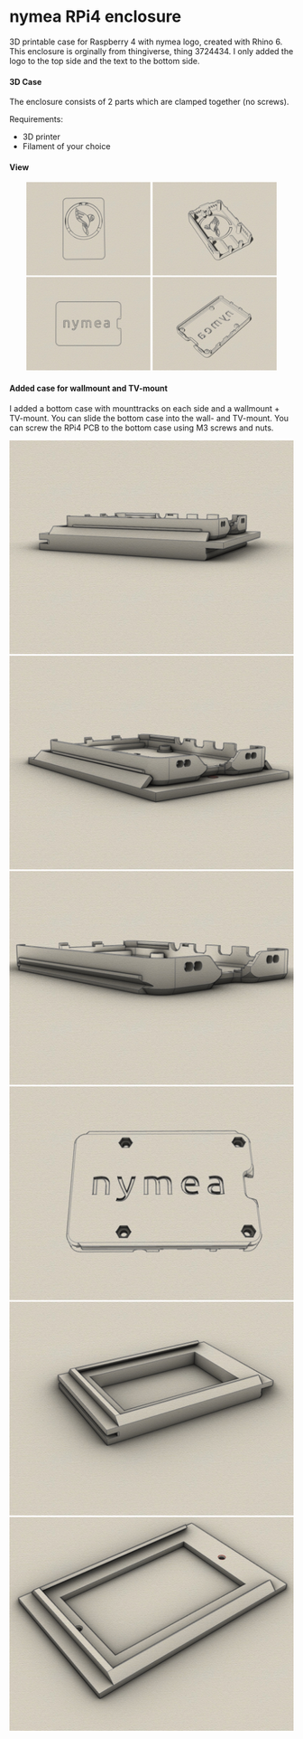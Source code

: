 # nymea RPi4 enclosure
3D printable case for Raspberry 4 with nymea logo, created with Rhino 6.
This enclosure is orginally from thingiverse, thing 3724434. 
I only added the logo to the top side and the text to the bottom side.

#### 3D Case

The enclosure consists of 2 parts which are clamped together (no screws). 

Requirements:
* 3D printer 
* Filament of your choice

#### View
<p align="center">
<img src="Top.jpg" width="220"> 
<img src="Top-iso-inside.jpg" width="220">
<img src="Bottom.jpg" width="220">
<img src="Bottom-iso-inside.jpg" width="220">
</p>

#### Added case for wallmount and TV-mount

I added a bottom case with mounttracks on each side and a wallmount + TV-mount. 
You can slide the bottom case into the wall- and TV-mount. 
You can screw the RPi4 PCB to the bottom case using M3 screws and nuts.
<p align="center">
<img src="mounted-tvmount.jpg" heigth="150"> 
<img src="mounted-wallmount.jpg" heigth="150"> 
<img src="mounttracks.jpg" heigth="150"> 
<img src="screws.jpg" heigth="150"> 
<img src="TV-arm-mount.jpg" heigth="150"> 
<img src="wallmount.jpg" heigth="150"> 
</p>
